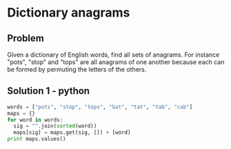 # Dictionary anagrams

## Problem
Given a dictionary of English words, find all sets of anagrams. For instance "pots", "stop" and "tops" are all anagrams of one another because each can be formed by permuting the letters of the others.

## Solution 1 - python
```python
words = ["pots", "stop", "tops", "bat", "tat", "tab", "cab"]
maps = {}
for word in words:
  sig = "".join(sorted(word))
  maps[sig] = maps.get(sig, []) + [word]
print maps.values()
```
